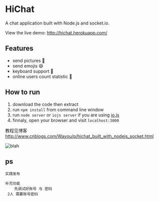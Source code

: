 HiChat
===
 
A chat application built with Node.js and socket.io.

View the live demo: http://hichat.herokuapp.com/

Features
---
* send pictures :sunrise:
* send emojis :smile:
* keyboard support :musical_keyboard:
* online users count statistic :ghost:

How to run
---
1. download the code then extract
2. run `npm install` from command line window
3. run `node server` or `iojs server` if you are using [io.js](https://iojs.org/)
4. finnaly, open your browser and visit `localhost:3000`

教程见博客 http://www.cnblogs.com/Wayou/p/hichat_built_with_nodejs_socket.html

![blah](https://www.codeship.io/projects/73bd0d90-9897-0131-516c-56598d7b87e5/status)

## ps
    
    实践发布 
   
    补充功能 
        先调试好账号 与 密码
     2人 需要账号密码
     
